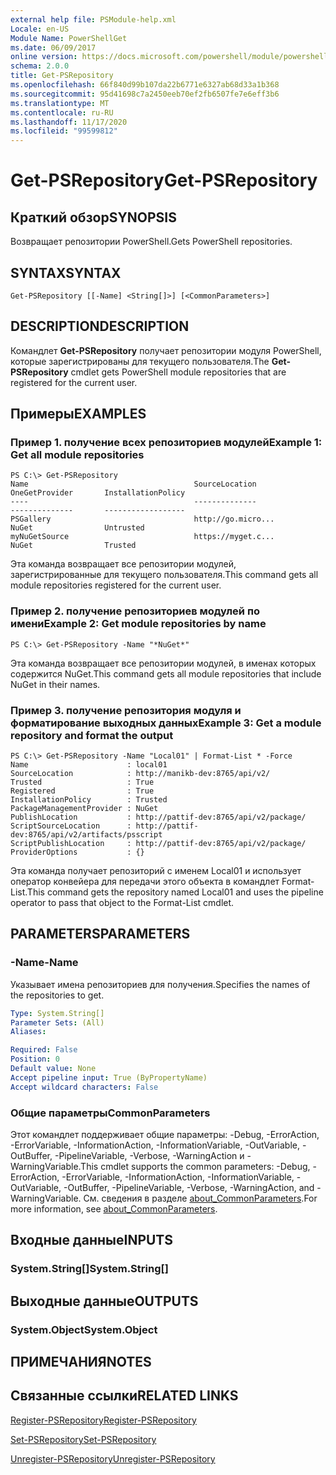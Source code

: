 ```yaml
---
external help file: PSModule-help.xml
Locale: en-US
Module Name: PowerShellGet
ms.date: 06/09/2017
online version: https://docs.microsoft.com/powershell/module/powershellget/get-psrepository?view=powershell-7.2&WT.mc_id=ps-gethelp
schema: 2.0.0
title: Get-PSRepository
ms.openlocfilehash: 66f840d99b107da22b6771e6327ab68d33a1b368
ms.sourcegitcommit: 95d41698c7a2450eeb70ef2fb6507fe7e6eff3b6
ms.translationtype: MT
ms.contentlocale: ru-RU
ms.lasthandoff: 11/17/2020
ms.locfileid: "99599812"
---
```

# <span data-ttu-id="1eb80-102">Get-PSRepository</span><span class="sxs-lookup"><span data-stu-id="1eb80-102">Get-PSRepository</span></span>

## <span data-ttu-id="1eb80-103">Краткий обзор</span><span class="sxs-lookup"><span data-stu-id="1eb80-103">SYNOPSIS</span></span>
<span data-ttu-id="1eb80-104">Возвращает репозитории PowerShell.</span><span class="sxs-lookup"><span data-stu-id="1eb80-104">Gets PowerShell repositories.</span></span>

## <span data-ttu-id="1eb80-105">SYNTAX</span><span class="sxs-lookup"><span data-stu-id="1eb80-105">SYNTAX</span></span>

```
Get-PSRepository [[-Name] <String[]>] [<CommonParameters>]
```

## <span data-ttu-id="1eb80-106">DESCRIPTION</span><span class="sxs-lookup"><span data-stu-id="1eb80-106">DESCRIPTION</span></span>

<span data-ttu-id="1eb80-107">Командлет **Get-PSRepository** получает репозитории модуля PowerShell, которые зарегистрированы для текущего пользователя.</span><span class="sxs-lookup"><span data-stu-id="1eb80-107">The **Get-PSRepository** cmdlet gets PowerShell module repositories that are registered for the current user.</span></span>

## <span data-ttu-id="1eb80-108">Примеры</span><span class="sxs-lookup"><span data-stu-id="1eb80-108">EXAMPLES</span></span>

### <span data-ttu-id="1eb80-109">Пример 1. получение всех репозиториев модулей</span><span class="sxs-lookup"><span data-stu-id="1eb80-109">Example 1: Get all module repositories</span></span>

```
PS C:\> Get-PSRepository
Name                                     SourceLocation                                     OneGetProvider       InstallationPolicy
----                                     --------------                                     --------------       ------------------
PSGallery                                http://go.micro...                                 NuGet                Untrusted
myNuGetSource                            https://myget.c...                                 NuGet                Trusted
```

<span data-ttu-id="1eb80-110">Эта команда возвращает все репозитории модулей, зарегистрированные для текущего пользователя.</span><span class="sxs-lookup"><span data-stu-id="1eb80-110">This command gets all module repositories registered for the current user.</span></span>

### <span data-ttu-id="1eb80-111">Пример 2. получение репозиториев модулей по имени</span><span class="sxs-lookup"><span data-stu-id="1eb80-111">Example 2: Get module repositories by name</span></span>

```
PS C:\> Get-PSRepository -Name "*NuGet*"
```

<span data-ttu-id="1eb80-112">Эта команда возвращает все репозитории модулей, в именах которых содержится NuGet.</span><span class="sxs-lookup"><span data-stu-id="1eb80-112">This command gets all module repositories that include NuGet in their names.</span></span>

### <span data-ttu-id="1eb80-113">Пример 3. получение репозитория модуля и форматирование выходных данных</span><span class="sxs-lookup"><span data-stu-id="1eb80-113">Example 3: Get a module repository and format the output</span></span>

```
PS C:\> Get-PSRepository -Name "Local01" | Format-List * -Force
Name                      : local01
SourceLocation            : http://manikb-dev:8765/api/v2/
Trusted                   : True
Registered                : True
InstallationPolicy        : Trusted
PackageManagementProvider : NuGet
PublishLocation           : http://pattif-dev:8765/api/v2/package/
ScriptSourceLocation      : http://pattif-dev:8765/api/v2/artifacts/psscript
ScriptPublishLocation     : http://pattif-dev:8765/api/v2/package/
ProviderOptions           : {}
```

<span data-ttu-id="1eb80-114">Эта команда получает репозиторий с именем Local01 и использует оператор конвейера для передачи этого объекта в командлет Format-List.</span><span class="sxs-lookup"><span data-stu-id="1eb80-114">This command gets the repository named Local01 and uses the pipeline operator to pass that object to the Format-List cmdlet.</span></span>

## <span data-ttu-id="1eb80-115">PARAMETERS</span><span class="sxs-lookup"><span data-stu-id="1eb80-115">PARAMETERS</span></span>

### <span data-ttu-id="1eb80-116">-Name</span><span class="sxs-lookup"><span data-stu-id="1eb80-116">-Name</span></span>

<span data-ttu-id="1eb80-117">Указывает имена репозиториев для получения.</span><span class="sxs-lookup"><span data-stu-id="1eb80-117">Specifies the names of the repositories to get.</span></span>

```yaml
Type: System.String[]
Parameter Sets: (All)
Aliases:

Required: False
Position: 0
Default value: None
Accept pipeline input: True (ByPropertyName)
Accept wildcard characters: False
```

### <span data-ttu-id="1eb80-118">Общие параметры</span><span class="sxs-lookup"><span data-stu-id="1eb80-118">CommonParameters</span></span>

<span data-ttu-id="1eb80-119">Этот командлет поддерживает общие параметры: -Debug, -ErrorAction, -ErrorVariable, -InformationAction, -InformationVariable, -OutVariable, -OutBuffer, -PipelineVariable, -Verbose, -WarningAction и -WarningVariable.</span><span class="sxs-lookup"><span data-stu-id="1eb80-119">This cmdlet supports the common parameters: -Debug, -ErrorAction, -ErrorVariable, -InformationAction, -InformationVariable, -OutVariable, -OutBuffer, -PipelineVariable, -Verbose, -WarningAction, and -WarningVariable.</span></span> <span data-ttu-id="1eb80-120">См. сведения в разделе [about_CommonParameters](https://go.microsoft.com/fwlink/?LinkID=113216).</span><span class="sxs-lookup"><span data-stu-id="1eb80-120">For more information, see [about_CommonParameters](https://go.microsoft.com/fwlink/?LinkID=113216).</span></span>

## <span data-ttu-id="1eb80-121">Входные данные</span><span class="sxs-lookup"><span data-stu-id="1eb80-121">INPUTS</span></span>

### <span data-ttu-id="1eb80-122">System.String[]</span><span class="sxs-lookup"><span data-stu-id="1eb80-122">System.String[]</span></span>

## <span data-ttu-id="1eb80-123">Выходные данные</span><span class="sxs-lookup"><span data-stu-id="1eb80-123">OUTPUTS</span></span>

### <span data-ttu-id="1eb80-124">System.Object</span><span class="sxs-lookup"><span data-stu-id="1eb80-124">System.Object</span></span>

## <span data-ttu-id="1eb80-125">ПРИМЕЧАНИЯ</span><span class="sxs-lookup"><span data-stu-id="1eb80-125">NOTES</span></span>

## <span data-ttu-id="1eb80-126">Связанные ссылки</span><span class="sxs-lookup"><span data-stu-id="1eb80-126">RELATED LINKS</span></span>

[<span data-ttu-id="1eb80-127">Register-PSRepository</span><span class="sxs-lookup"><span data-stu-id="1eb80-127">Register-PSRepository</span></span>](Register-PSRepository.md)

[<span data-ttu-id="1eb80-128">Set-PSRepository</span><span class="sxs-lookup"><span data-stu-id="1eb80-128">Set-PSRepository</span></span>](Set-PSRepository.md)

[<span data-ttu-id="1eb80-129">Unregister-PSRepository</span><span class="sxs-lookup"><span data-stu-id="1eb80-129">Unregister-PSRepository</span></span>](Unregister-PSRepository.md)

